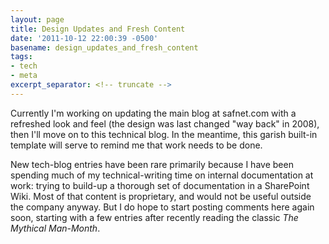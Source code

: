 ```yaml
---
layout: page
title: Design Updates and Fresh Content
date: '2011-10-12 22:00:39 -0500'
basename: design_updates_and_fresh_content
tags:
- tech
- meta
excerpt_separator: <!-- truncate -->
---
```


Currently I'm working on updating the main blog at safnet.com with a refreshed
look and feel (the design was last changed "way back" in 2008), then I'll move
on to this technical blog. In the meantime, this garish built-in template will
serve to remind me that work needs to be done.

New tech-blog entries have been rare primarily because I have been spending much
of my technical-writing time on internal documentation at work: trying to
build-up a thorough set of documentation in a SharePoint Wiki. Most of that
content is proprietary, and would not be useful outside the company anyway. But
I do hope to start posting comments here again soon, starting with a few
entries after recently reading the classic _The Mythical Man-Month_.
